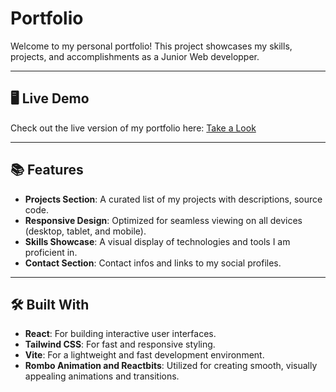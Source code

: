 # Portfolio

Welcome to my personal portfolio! This project showcases my skills, projects, and accomplishments as a Junior Web developper. 

---

## 🖥️ Live Demo

Check out the live version of my portfolio here: [Take a Look](https://yassirchouika.vercel.app/)

---

## 📚 Features

- **Projects Section**: A curated list of my projects with descriptions, source code.
- **Responsive Design**: Optimized for seamless viewing on all devices (desktop, tablet, and mobile).
- **Skills Showcase**: A visual display of technologies and tools I am proficient in.
- **Contact Section**: Contact infos and links to my social profiles.

---

## 🛠️ Built With

- **React**: For building interactive user interfaces.
- **Tailwind CSS**: For fast and responsive styling.
- **Vite**: For a lightweight and fast development environment.
- **Rombo Animation and Reactbits**: Utilized for creating smooth, visually appealing animations and transitions.


